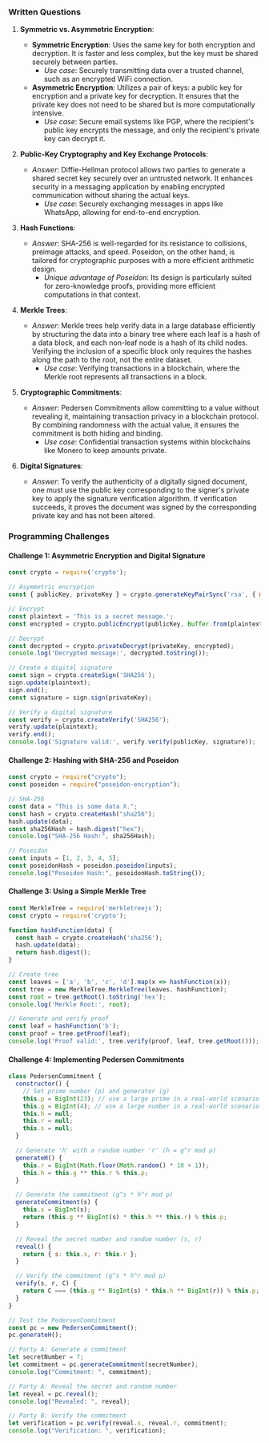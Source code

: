 ### Written Questions

1. **Symmetric vs. Asymmetric Encryption**:
   - **Symmetric Encryption**: Uses the same key for both encryption and decryption. It is faster and less complex, but the key must be shared securely between parties. 
     * *Use case*: Securely transmitting data over a trusted channel, such as an encrypted WiFi connection.
   - **Asymmetric Encryption**: Utilizes a pair of keys: a public key for encryption and a private key for decryption. It ensures that the private key does not need to be shared but is more computationally intensive.
     * *Use case*: Secure email systems like PGP, where the recipient's public key encrypts the message, and only the recipient's private key can decrypt it.

2. **Public-Key Cryptography and Key Exchange Protocols**:
   - *Answer*: Diffie-Hellman protocol allows two parties to generate a shared secret key securely over an untrusted network. It enhances security in a messaging application by enabling encrypted communication without sharing the actual keys.
     * *Use case*: Securely exchanging messages in apps like WhatsApp, allowing for end-to-end encryption.

3. **Hash Functions**:
   - *Answer*: SHA-256 is well-regarded for its resistance to collisions, preimage attacks, and speed. Poseidon, on the other hand, is tailored for cryptographic purposes with a more efficient arithmetic design.
     * *Unique advantage of Poseidon*: Its design is particularly suited for zero-knowledge proofs, providing more efficient computations in that context.

4. **Merkle Trees**:
   - *Answer*: Merkle trees help verify data in a large database efficiently by structuring the data into a binary tree where each leaf is a hash of a data block, and each non-leaf node is a hash of its child nodes. Verifying the inclusion of a specific block only requires the hashes along the path to the root, not the entire dataset.
     * *Use case*: Verifying transactions in a blockchain, where the Merkle root represents all transactions in a block.

5. **Cryptographic Commitments**:
   - *Answer*: Pedersen Commitments allow committing to a value without revealing it, maintaining transaction privacy in a blockchain protocol. By combining randomness with the actual value, it ensures the commitment is both hiding and binding.
     * *Use case*: Confidential transaction systems within blockchains like Monero to keep amounts private.

6. **Digital Signatures**:
   - *Answer*: To verify the authenticity of a digitally signed document, one must use the public key corresponding to the signer's private key to apply the signature verification algorithm. If verification succeeds, it proves the document was signed by the corresponding private key and has not been altered.

### Programming Challenges

#### Challenge 1: Asymmetric Encryption and Digital Signature

```javascript
const crypto = require('crypto');

// Asymmetric encryption
const { publicKey, privateKey } = crypto.generateKeyPairSync('rsa', { modulusLength: 2048 });

// Encrypt
const plaintext = 'This is a secret message.';
const encrypted = crypto.publicEncrypt(publicKey, Buffer.from(plaintext));

// Decrypt
const decrypted = crypto.privateDecrypt(privateKey, encrypted);
console.log('Decrypted message:', decrypted.toString());

// Create a digital signature
const sign = crypto.createSign('SHA256');
sign.update(plaintext);
sign.end();
const signature = sign.sign(privateKey);

// Verify a digital signature
const verify = crypto.createVerify('SHA256');
verify.update(plaintext);
verify.end();
console.log('Signature valid:', verify.verify(publicKey, signature));
```

#### Challenge 2: Hashing with SHA-256 and Poseidon

```javascript
const crypto = require("crypto");
const poseidon = require("poseidon-encryption");

// SHA-256
const data = "This is some data X.";
const hash = crypto.createHash("sha256");
hash.update(data);
const sha256Hash = hash.digest("hex");
console.log("SHA-256 Hash:", sha256Hash);

// Poseidon
const inputs = [1, 2, 3, 4, 5];
const poseidonHash = poseidon.poseidon(inputs);
console.log("Poseidon Hash:", poseidonHash.toString());
```

#### Challenge 3: Using a Simple Merkle Tree

```javascript
const MerkleTree = require('merkletreejs');
const crypto = require('crypto');

function hashFunction(data) {
  const hash = crypto.createHash('sha256');
  hash.update(data);
  return hash.digest();
}

// Create tree
const leaves = ['a', 'b', 'c', 'd'].map(x => hashFunction(x));
const tree = new MerkleTree.MerkleTree(leaves, hashFunction);
const root = tree.getRoot().toString('hex');
console.log('Merkle Root:', root);

// Generate and verify proof
const leaf = hashFunction('b');
const proof = tree.getProof(leaf);
console.log('Proof valid:', tree.verify(proof, leaf, tree.getRoot()));
```

#### Challenge 4: Implementing Pedersen Commitments

```javascript
class PedersenCommitment {
  constructor() {
    // Set prime number (p) and generator (g)
    this.p = BigInt(23); // use a large prime in a real-world scenario
    this.g = BigInt(4); // use a large number in a real-world scenario
    this.h = null;
    this.r = null;
    this.s = null;
  }

  // Generate 'h' with a random number 'r' (h = g^r mod p)
  generateH() {
    this.r = BigInt(Math.floor(Math.random() * 10 + 1));
    this.h = this.g ** this.r % this.p;
  }

  // Generate the commitment (g^s * h^r mod p)
  generateCommitment(s) {
    this.s = BigInt(s);
    return (this.g ** BigInt(s) * this.h ** this.r) % this.p;
  }

  // Reveal the secret number and random number (s, r)
  reveal() {
    return { s: this.s, r: this.r };
  }

  // Verify the commitment (g^s * h^r mod p)
  verify(s, r, C) {
    return C === (this.g ** BigInt(s) * this.h ** BigInt(r)) % this.p;
  }
}

// Test the PedersenCommitment
const pc = new PedersenCommitment();
pc.generateH();

// Party A: Generate a commitment
let secretNumber = 7;
let commitment = pc.generateCommitment(secretNumber);
console.log("Commitment: ", commitment);

// Party A: Reveal the secret and random number
let reveal = pc.reveal();
console.log("Revealed: ", reveal);

// Party B: Verify the commitment
let verification = pc.verify(reveal.s, reveal.r, commitment);
console.log("Verification: ", verification);
```